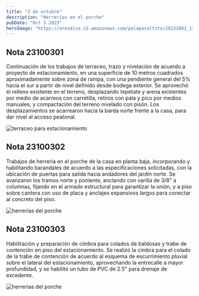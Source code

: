 ```yaml
---
title: "3 de octubre"
description: "Herrerías en el porche"
pubDate: "Oct 3 2023"
heroImage: "https://aresdico.s3.amazonaws.com/palapasaltito/20231003_130310.jpg"
---
```


## Nota 23100301

Continuación de los trabajos de terraceo, trazo y nivelación de acuerdo a proyecto de estacionamiento, en una superficie de 10 metros cuadrados aproximadamente sobre zona de rampa, con una pendiente general del 5% hacia el sur a partir de nivel definido desde bodega exterior. Se aprovechó el relleno existente en el terreno, desplazando tepetate y arena existentes por medio de acarreos con carretilla, retiros con pala y pico por medios manuales, y compactación del terreno nivelado con pisón. Los desplazamientos se acarrearon hacia la barda norte frente a la casa, para dar nivel al acceso peatonal.

![terraceo para estacionamiento](https://aresdico.s3.amazonaws.com/palapasaltito/20231003_115329.jpg "terraceo para estacionamiento")

## Nota 23100302

Trabajos de herrería en el porche de la casa en planta baja, incorporando y habilitando barandales de acuerdo a las especificaciones solicitadas, con la ubicación de puertas para salida hacia andadores del jardín norte. Se avanzaron los tramos norte y poniente, anclando con varilla de 3/8" a columnas, fijando en el armado estructural para garantizar la unión, y a piso sobre cantera con uso de placa y anclajes expansivos largos para conectar al concreto del piso.

![herrerías del porche](https://aresdico.s3.amazonaws.com/palapasaltito/20231003_130310.jpg "herrerías del porche")

## Nota 23100303

Habilitación y preparación de cimbra para colados de baldosas y trabe de contención en piso del estacionamiento. Se realizó la cimbra para el colado de la trabe de contención de acuerdo al esquema de escurrimiento pluvial sobre el lateral del estacionamiento, aprovechando la entrecalle a mayor profundidad, y se habilitó un tubo de PVC de 2.5" para drenaje de excedente.

![herrerías del porche](https://aresdico.s3.amazonaws.com/palapasaltito/20231003_134545.jpg "herrerías del porche")
